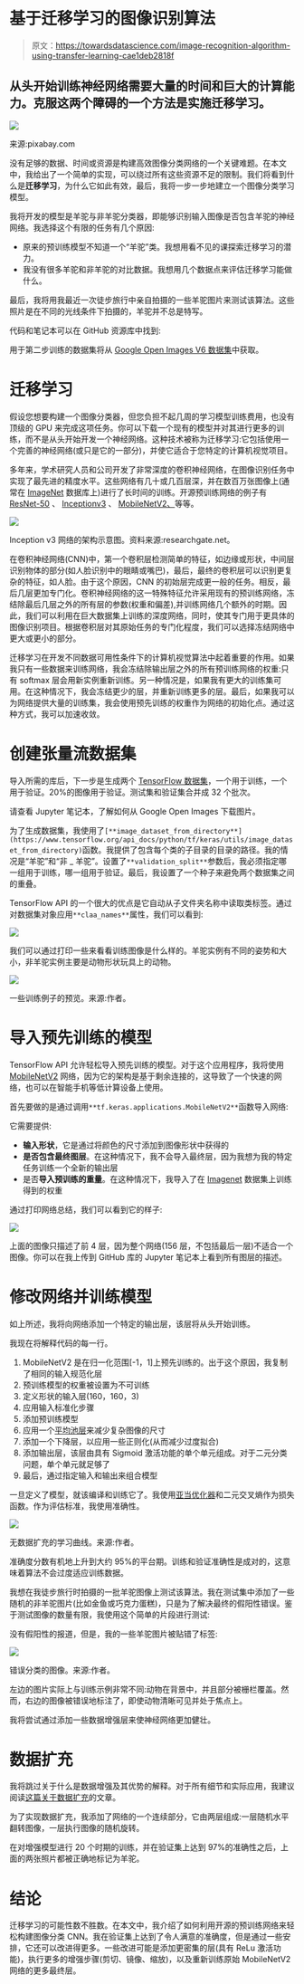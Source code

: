 # 基于迁移学习的图像识别算法

> 原文：<https://towardsdatascience.com/image-recognition-algorithm-using-transfer-learning-cae1deb2818f>

## 从头开始训练神经网络需要大量的时间和巨大的计算能力。克服这两个障碍的一个方法是实施迁移学习。

![](img/9263f8e616911d29611f6e5ae531338c.png)

来源:pixabay.com

没有足够的数据、时间或资源是构建高效图像分类网络的一个关键难题。在本文中，我给出了一个简单的实现，可以绕过所有这些资源不足的限制。我们将看到什么是**迁移学习**，为什么它如此有效，最后，我将一步一步地建立一个图像分类学习模型。

我将开发的模型是羊驼与非羊驼分类器，即能够识别输入图像是否包含羊驼的神经网络。我选择这个有限的任务有几个原因:

*   原来的预训练模型不知道一个“羊驼”类。我想用看不见的课探索迁移学习的潜力。
*   我没有很多羊驼和非羊驼的对比数据。我想用几个数据点来评估迁移学习能做什么。

最后，我将用我最近一次徒步旅行中亲自拍摄的一些羊驼图片来测试该算法。这些照片是在不同的光线条件下拍摄的，羊驼并不总是特写。

代码和笔记本可以在 GitHub 资源库中找到:

[](https://github.com/andreoniriccardo/transfer-learning-image-classifier)  

用于第二步训练的数据集将从 [Google Open Images V6 数据集](https://storage.googleapis.com/openimages/web/index.html)中获取。

# 迁移学习

假设您想要构建一个图像分类器，但您负担不起几周的学习模型训练费用，也没有顶级的 GPU 来完成这项任务。你可以下载一个现有的模型并对其进行更多的训练，而不是从头开始开发一个神经网络。这种技术被称为迁移学习:它包括使用一个完善的神经网络(或只是它的一部分)，并使它适合于您特定的计算机视觉项目。

多年来，学术研究人员和公司开发了非常深度的卷积神经网络，在图像识别任务中实现了最先进的精度水平。这些网络有几十或几百层深，并在数百万张图像上(通常在 [ImageNet](http://www.image-net.org) 数据库上)进行了长时间的训练。开源预训练网络的例子有 [ResNet-50](https://it.mathworks.com/help/deeplearning/ref/resnet50.html;jsessionid=37e5bb644ba7f69589be2613b4d3) 、 [Inceptionv3](https://en.wikipedia.org/wiki/Inceptionv3) 、 [MobileNetV2、](https://arxiv.org/abs/1801.04381)等等。

![](img/f56db7eda0bd042cdc862d88294b7708.png)

Inception v3 网络的架构示意图。资料来源:researchgate.net。

在卷积神经网络(CNN)中，第一个卷积层检测简单的特征，如边缘或形状，中间层识别物体的部分(如人脸识别中的眼睛或嘴巴)，最后，最终的卷积层可以识别更复杂的特征，如人脸。由于这个原因，CNN 的初始层完成更一般的任务。相反，最后几层更加专门化。卷积神经网络的这一特殊特征允许采用现有的预训练网络，冻结除最后几层之外的所有层的参数(权重和偏差),并训练网络几个额外的时期。因此，我们可以利用在巨大数据集上训练的深度网络，同时，使其专门用于更具体的图像识别项目。根据卷积层对其原始任务的专门化程度，我们可以选择冻结网络中更大或更小的部分。

迁移学习在开发不同数据可用性条件下的计算机视觉算法中起着重要的作用。如果我只有一些数据来训练网络，我会冻结除输出层之外的所有预训练网络的权重:只有 softmax 层会用新实例重新训练。另一种情况是，如果我有更大的训练集可用。在这种情况下，我会冻结更少的层，并重新训练更多的层。最后，如果我可以为网络提供大量的训练集，我会使用预先训练的权重作为网络的初始化点。通过这种方式，我可以加速收敛。

# 创建张量流数据集

导入所需的库后，下一步是生成两个 [TensorFlow 数据集](https://www.tensorflow.org/api_docs/python/tf/data/Dataset)，一个用于训练，一个用于验证。20%的图像用于验证。测试集和验证集合并成 32 个批次。

请查看 Jupyter 笔记本，了解如何从 Google Open Images 下载图片。

为了生成数据集，我使用了`[**image_dataset_from_directory**](https://www.tensorflow.org/api_docs/python/tf/keras/utils/image_dataset_from_directory)`函数。我提供了包含每个类的子目录的目录的路径。我的情况是“羊驼”和“非 _ 羊驼”。设置了`**validation_split**`参数后，我必须指定哪一组用于训练，哪一组用于验证。最后，我设置了一个种子来避免两个数据集之间的重叠。

TensorFlow API 的一个很大的优点是它自动从子文件夹名称中读取类标签。通过对数据集对象应用`**claa_names**`属性，我们可以看到:

![](img/034ac5f3d0ea810f189a076aa72e6c32.png)

我们可以通过打印一些来看看训练图像是什么样的。羊驼实例有不同的姿势和大小，非羊驼实例主要是动物形状玩具上的动物。

![](img/a2ed1bc07fc2a23f2892a7c782990513.png)

一些训练例子的预览。来源:作者。

# 导入预先训练的模型

TensorFlow API 允许轻松导入预先训练的模型。对于这个应用程序，我将使用 [MobileNetV2](https://arxiv.org/abs/1801.04381) 网络，因为它的架构是基于剩余连接的，这导致了一个快速的网络，也可以在智能手机等低计算设备上使用。

首先要做的是通过调用`**tf.keras.applications.MobileNetV2**`函数导入网络:

它需要提供:

*   **输入形状**，它是通过将颜色的尺寸添加到图像形状中获得的
*   **是否包含最终图层**。在这种情况下，我不会导入最终层，因为我想为我的特定任务训练一个全新的输出层
*   是否**导入预训练的重量**。在这种情况下，我导入了在 [Imagenet](https://www.image-net.org/) 数据集上训练得到的权重

通过打印网络总结，我们可以看到它的样子:

![](img/ef4f8037aa3a059d941651aac3bb2606.png)

上面的图像只描述了前 4 层，因为整个网络(156 层，不包括最后一层)不适合一个图像。你可以在我上传到 GitHub 库的 Jupyter 笔记本上看到所有图层的描述。

# 修改网络并训练模型

如上所述，我将向网络添加一个特定的输出层，该层将从头开始训练。

我现在将解释代码的每一行。

1.  MobileNetV2 是在归一化范围[-1，1]上预先训练的。出于这个原因，我复制了相同的输入规范化层
2.  预训练模型的权重被设置为不可训练
3.  定义形状的输入层(160，160，3)
4.  应用输入标准化步骤
5.  添加预训练模型
6.  应用一个[平均池层](https://www.tensorflow.org/api_docs/python/tf/keras/layers/GlobalAveragePooling2D)来减少复杂图像的尺寸
7.  添加一个下降层，以应用一些正则化(从而减少过度拟合)
8.  添加输出层，该层由具有 Sigmoid 激活功能的单个单元组成。对于二元分类问题，单个单元就足够了
9.  最后，通过指定输入和输出来组合模型

一旦定义了模型，就该编译和训练它了。我使用[亚当优化器](https://www.tensorflow.org/api_docs/python/tf/keras/optimizers/Adam)和二元交叉熵作为损失函数。作为评估标准，我使用准确性。

![](img/77747e7b383d2d2faeb5ded1ef2b4a22.png)

无数据扩充的学习曲线。来源:作者。

准确度分数有机地上升到大约 95%的平台期。训练和验证准确性是成对的，这意味着算法不会过度适应训练数据。

我想在我徒步旅行时拍摄的一批羊驼图像上测试该算法。我在测试集中添加了一些随机的非羊驼图片(比如金鱼或巧克力蛋糕)，只是为了解决最终的假阳性错误。鉴于测试图像的数量有限，我使用这个简单的片段进行测试:

没有假阳性的报道，但是，我的一些羊驼图片被贴错了标签:

![](img/c76c1f0e056aee6ea38e21034135d33c.png)

错误分类的图像。来源:作者。

左边的图片实际上与训练示例非常不同:动物在背景中，并且部分被栅栏覆盖。然而，右边的图像被错误地标注了，即使动物清晰可见并处于焦点上。

我将尝试通过添加一些数据增强层来使神经网络更加健壮。

# 数据扩充

我将跳过关于什么是数据增强及其优势的解释。对于所有细节和实际应用，我建议阅读[这篇关于数据扩充](/generating-synthetic-data-to-train-an-ocr-learning-algorithm-4889f443fe92)的文章。

为了实现数据扩充，我添加了网络的一个连续部分，它由两层组成:一层随机水平翻转图像，一层执行图像的随机旋转。

在对增强模型进行 20 个时期的训练，并在验证集上达到 97%的准确性之后，上面的两张照片都被正确地标记为羊驼。

# 结论

迁移学习的可能性数不胜数。在本文中，我介绍了如何利用开源的预训练网络来轻松构建图像分类 CNN。我在验证集上达到了令人满意的准确度，但是通过一些安排，它还可以改进得更多。一些改进可能是添加更密集的层(具有 ReLu 激活功能)，执行更多的增强步骤(剪切、镜像、缩放)，以及重新训练原始 MobileNetV2 网络的更多最终层。